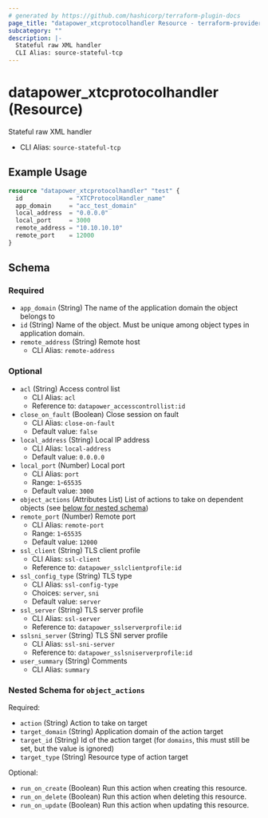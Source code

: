 ```yaml
---
# generated by https://github.com/hashicorp/terraform-plugin-docs
page_title: "datapower_xtcprotocolhandler Resource - terraform-provider-datapower"
subcategory: ""
description: |-
  Stateful raw XML handler
  CLI Alias: source-stateful-tcp
---
```


# datapower_xtcprotocolhandler (Resource)

Stateful raw XML handler
  - CLI Alias: `source-stateful-tcp`

## Example Usage

```terraform
resource "datapower_xtcprotocolhandler" "test" {
  id             = "XTCProtocolHandler_name"
  app_domain     = "acc_test_domain"
  local_address  = "0.0.0.0"
  local_port     = 3000
  remote_address = "10.10.10.10"
  remote_port    = 12000
}
```

<!-- schema generated by tfplugindocs -->
## Schema

### Required

- `app_domain` (String) The name of the application domain the object belongs to
- `id` (String) Name of the object. Must be unique among object types in application domain.
- `remote_address` (String) Remote host
  - CLI Alias: `remote-address`

### Optional

- `acl` (String) Access control list
  - CLI Alias: `acl`
  - Reference to: `datapower_accesscontrollist:id`
- `close_on_fault` (Boolean) Close session on fault
  - CLI Alias: `close-on-fault`
  - Default value: `false`
- `local_address` (String) Local IP address
  - CLI Alias: `local-address`
  - Default value: `0.0.0.0`
- `local_port` (Number) Local port
  - CLI Alias: `port`
  - Range: `1`-`65535`
  - Default value: `3000`
- `object_actions` (Attributes List) List of actions to take on dependent objects (see [below for nested schema](#nestedatt--object_actions))
- `remote_port` (Number) Remote port
  - CLI Alias: `remote-port`
  - Range: `1`-`65535`
  - Default value: `12000`
- `ssl_client` (String) TLS client profile
  - CLI Alias: `ssl-client`
  - Reference to: `datapower_sslclientprofile:id`
- `ssl_config_type` (String) TLS type
  - CLI Alias: `ssl-config-type`
  - Choices: `server`, `sni`
  - Default value: `server`
- `ssl_server` (String) TLS server profile
  - CLI Alias: `ssl-server`
  - Reference to: `datapower_sslserverprofile:id`
- `sslsni_server` (String) TLS SNI server profile
  - CLI Alias: `ssl-sni-server`
  - Reference to: `datapower_sslsniserverprofile:id`
- `user_summary` (String) Comments
  - CLI Alias: `summary`

<a id="nestedatt--object_actions"></a>
### Nested Schema for `object_actions`

Required:

- `action` (String) Action to take on target
- `target_domain` (String) Application domain of the action target
- `target_id` (String) Id of the action target (for `domains`, this must still be set, but the value is ignored)
- `target_type` (String) Resource type of action target

Optional:

- `run_on_create` (Boolean) Run this action when creating this resource.
- `run_on_delete` (Boolean) Run this action when deleting this resource.
- `run_on_update` (Boolean) Run this action when updating this resource.
